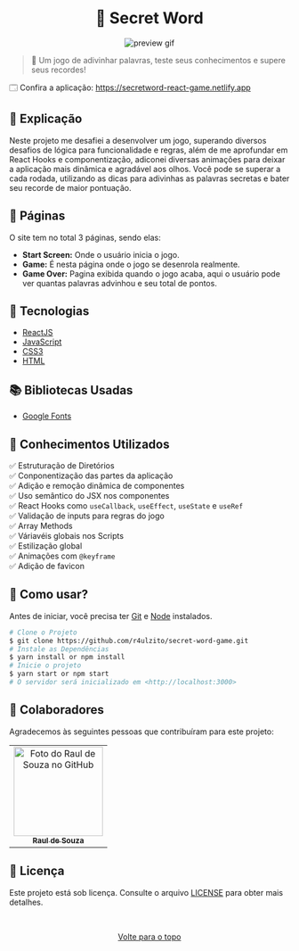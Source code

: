 <h1 align="center">🔎 Secret Word</h1>

<div align="center">
  <img src="https://user-images.githubusercontent.com/97764322/186693167-5df49b34-43cb-4748-8362-02b1bd4a946a.gif" alt="preview gif">
</div>

> 🔎 Um jogo de adivinhar palavras, teste seus conhecimentos e supere seus recordes!

🗔 Confira a aplicação: https://secretword-react-game.netlify.app <br>

## 📄 Explicação

Neste projeto me desafiei a desenvolver um jogo, superando diversos desafios de lógica para funcionalidade e regras, além de me aprofundar em React Hooks e componentização, adiconei diversas animações para deixar a aplicação mais dinâmica e agradável aos olhos. Você pode se superar a cada rodada, utilizando as dicas para adivinhas as palavras secretas e bater seu recorde de maior pontuação.

## 📁 Páginas

O site tem no total 3 páginas, sendo elas:

- **Start Screen:** Onde o usuário inicia o jogo.
- **Game:** É nesta página onde o jogo se desenrola realmente.
- **Game Over:** Pagina exibida quando o jogo acaba, aqui o usuário pode ver quantas palavras advinhou e seu total de pontos.

## 🚀 Tecnologias

- [ReactJS](https://pt-br.reactjs.org/)
- [JavaScript](https://developer.mozilla.org/pt-BR/docs/Web/JavaScript)
- [CSS3](https://developer.mozilla.org/pt-BR/docs/Web/CSS)
- [HTML](https://developer.mozilla.org/pt-BR/docs/Web/HTML)

## 📚 Bibliotecas Usadas

- [Google Fonts](https://fonts.google.com/)

## 📔 Conhecimentos Utilizados

✅ Estruturação de Diretórios\
✅ Conponentização das partes da aplicação\
✅ Adição e remoção dinâmica de componentes\
✅ Uso semântico do JSX nos componentes\
✅ React Hooks como `useCallback`, `useEffect`, `useState` e `useRef`\
✅ Validação de inputs para regras do jogo\
✅ Array Methods\
✅ Váriavéis globais nos Scripts\
✅ Estilização global\
✅ Animações com `@keyframe`\
✅ Adição de favicon

## 📕 Como usar?

Antes de iniciar, você precisa ter [Git](https://git-scm.com) e [Node](https://nodejs.org/en/) instalados.

```bash
# Clone o Projeto
$ git clone https://github.com/r4ulzito/secret-word-game.git
# Instale as Dependências
$ yarn install or npm install
# Inicie o projeto
$ yarn start or npm start
# O servidor será inicializado em <http://localhost:3000>
```

## 🤝 Colaboradores

Agradecemos às seguintes pessoas que contribuíram para este projeto:

<table>
  <tr>
    <td align="center">
      <a href="#">
        <img src="https://github.com/r4ulzito.png" width="160px;" alt="Foto do Raul de Souza no GitHub"/><br>
        <sub>
          <b>Raul de Souza</b>
        </sub>
      </a>
    </td>
  </tr>
</table>

## 📝 Licença

Este projeto está sob licença. Consulte o arquivo [LICENSE](LICENSE.md) para obter mais detalhes.

&#xa0;

<div align="center">
  <a href="#top">Volte para o topo</a>
</div>
